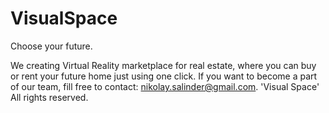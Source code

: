 # VisualSpace 
Choose your future.

We creating Virtual Reality marketplace for real estate,
where you can buy or rent your future home just using one click.
If you want to become a part of our team,
fill free to contact: nikolay.salinder@gmail.com.
'Visual Space' All rights reserved.

